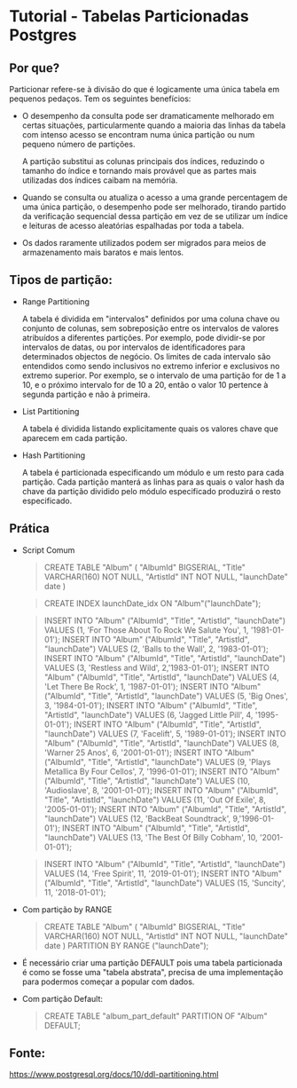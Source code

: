 # Tutorial - Tabelas Particionadas Postgres

## Por que?

Particionar refere-se à divisão do que é logicamente uma única tabela em pequenos pedaços. Tem os seguintes benefícios:

- O desempenho da consulta pode ser dramaticamente melhorado em certas situações, particularmente quando a maioria das linhas da tabela com intenso acesso se encontram numa única partição ou num pequeno número de partições. 

    A partição substitui as colunas principais dos índices, reduzindo o tamanho do índice e tornando mais provável que as partes mais utilizadas dos índices caibam na memória.

- Quando se consulta ou atualiza o acesso a uma grande percentagem de uma única partição, o desempenho pode ser melhorado, tirando partido da verificação sequencial dessa partição em vez de se utilizar um índice e leituras de acesso aleatórias espalhadas por toda a tabela.

- Os dados raramente utilizados podem ser migrados para meios de armazenamento mais baratos e mais lentos.

## Tipos de partição:

- Range Partitioning

    A tabela é dividida em "intervalos" definidos por uma coluna chave ou conjunto de colunas, sem sobreposição entre os intervalos de valores atribuídos a diferentes partições. Por exemplo, pode dividir-se por intervalos de datas, ou por intervalos de identificadores para determinados objectos de negócio. Os limites de cada intervalo são entendidos como sendo inclusivos no extremo inferior e exclusivos no extremo superior. Por exemplo, se o intervalo de uma partição for de 1 a 10, e o próximo intervalo for de 10 a 20, então o valor 10 pertence à segunda partição e não à primeira.

- List Partitioning

    A tabela é dividida listando explicitamente quais os valores chave que aparecem em cada partição.

- Hash Partitioning

    A tabela é particionada especificando um módulo e um resto para cada partição. Cada partição manterá as linhas para as quais o valor hash da chave da partição dividido pelo módulo especificado produzirá o resto especificado.


## Prática

- Script Comum
     
    > CREATE TABLE "Album"
    (
        "AlbumId" BIGSERIAL,
        "Title" VARCHAR(160) NOT NULL,
        "ArtistId" INT NOT NULL,
        "launchDate" date
    )

    > CREATE INDEX launchDate_idx ON "Album"("launchDate");

    > INSERT INTO "Album" ("AlbumId", "Title", "ArtistId", "launchDate") VALUES (1, 'For Those About To Rock We Salute You', 1, '1981-01-01');
    INSERT INTO "Album" ("AlbumId", "Title", "ArtistId", "launchDate") VALUES (2, 'Balls to the Wall', 2, '1983-01-01');
    INSERT INTO "Album" ("AlbumId", "Title", "ArtistId", "launchDate") VALUES (3, 'Restless and Wild', 2,'1983-01-01');
    INSERT INTO "Album" ("AlbumId", "Title", "ArtistId", "launchDate") VALUES (4, 'Let There Be Rock', 1, '1987-01-01');
    INSERT INTO "Album" ("AlbumId", "Title", "ArtistId", "launchDate") VALUES (5, 'Big Ones', 3, '1984-01-01');
    INSERT INTO "Album" ("AlbumId", "Title", "ArtistId", "launchDate") VALUES (6, 'Jagged Little Pill', 4, '1995-01-01');
    INSERT INTO "Album" ("AlbumId", "Title", "ArtistId", "launchDate") VALUES (7, 'Facelift', 5, '1989-01-01');
    INSERT INTO "Album" ("AlbumId", "Title", "ArtistId", "launchDate") VALUES (8, 'Warner 25 Anos', 6, '2001-01-01');
    INSERT INTO "Album" ("AlbumId", "Title", "ArtistId", "launchDate") VALUES (9, 'Plays Metallica By Four Cellos', 7, '1996-01-01');
    INSERT INTO "Album" ("AlbumId", "Title", "ArtistId", "launchDate") VALUES (10, 'Audioslave', 8, '2001-01-01');
    INSERT INTO "Album" ("AlbumId", "Title", "ArtistId", "launchDate") VALUES (11, 'Out Of Exile', 8, '2005-01-01');
    INSERT INTO "Album" ("AlbumId", "Title", "ArtistId", "launchDate") VALUES (12, 'BackBeat Soundtrack', 9,'1996-01-01');
    INSERT INTO "Album" ("AlbumId", "Title", "ArtistId", "launchDate") VALUES (13, 'The Best Of Billy Cobham', 10, '2001-01-01');

    > INSERT INTO "Album" ("AlbumId", "Title", "ArtistId", "launchDate") VALUES (14, 'Free Spirit', 11, '2019-01-01');
    INSERT INTO "Album" ("AlbumId", "Title", "ArtistId", "launchDate") VALUES (15, 'Suncity', 11, '2018-01-01');


- Com partição by RANGE
    > CREATE TABLE "Album"
    (
    "AlbumId" BIGSERIAL,
    "Title" VARCHAR(160) NOT NULL,
    "ArtistId" INT NOT NULL,
    "launchDate" date
    ) PARTITION BY RANGE ("launchDate");

- É necessário criar uma partição DEFAULT pois uma tabela particionada é como se fosse uma "tabela abstrata", precisa de uma implementação para podermos começar a popular com dados.

- Com partição Default:
    > CREATE TABLE "album_part_default"
    PARTITION OF "Album" DEFAULT;


## Fonte:

https://www.postgresql.org/docs/10/ddl-partitioning.html
